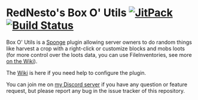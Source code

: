 # RedNesto's Box O' Utils [![JitPack](https://jitpack.io/v/RedNesto/BoxOUtils.svg)](https://jitpack.io/#RedNesto/BoxOUtils) [![Build Status](https://travis-ci.com/RedNesto/BoxOUtils.svg?branch=master)](https://travis-ci.com/RedNesto/BoxOUtils)

Box O' Utils is a [Sponge](https://ore.spongepowered.org/RedNesto/Box-O'-Utils) plugin allowing server owners to do random things like harvest a crop with a right-click or customize blocks and mobs loots (for more control over the loots data, you can use FileInventories, see more [on the Wiki](https://github.com/RedNesto/BoxOUtils/wiki/FileInventories-Integration)).

The [Wiki](https://github.com/RedNesto/BoxOUtils/wiki) is here if you need help to configure the plugin.

You can join me on [my Discord server](https://discord.gg/zUgFWV8) if you have any question or feature request, but please report any bug in the issue tracker of this repository.
